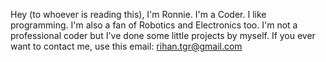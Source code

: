 Hey (to whoever is reading this), I'm Ronnie. I'm a Coder. I like programming. I'm also a fan of Robotics and Electronics too.
I'm not a professional coder but I've done some little projects by myself. If you ever want to contact me, use this email: rihan.tgr@gmail.com  
